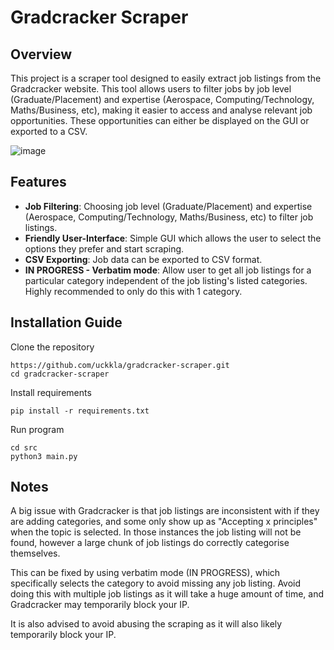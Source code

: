 # Gradcracker Scraper

## Overview
This project is a scraper tool designed to easily extract job listings from the Gradcracker website.
This tool allows users to filter jobs by job level (Graduate/Placement) and expertise (Aerospace, Computing/Technology, Maths/Business, etc), making it easier to access and analyse relevant job opportunities.
These opportunities can either be displayed on the GUI or exported to a CSV.

![image](https://github.com/user-attachments/assets/1765b64c-934a-4b60-982f-4f43199d9bb5)

## Features
- **Job Filtering**: Choosing job level (Graduate/Placement) and expertise (Aerospace, Computing/Technology, Maths/Business, etc) to filter job listings.
- **Friendly User-Interface**: Simple GUI which allows the user to select the options they prefer and start scraping.
- **CSV Exporting**: Job data can be exported to CSV format.
- **IN PROGRESS - Verbatim mode**: Allow user to get all job listings for a particular category independent of the job listing's listed categories. Highly recommended to only do this with 1 category.

## Installation Guide
Clone the repository

```
https://github.com/uckkla/gradcracker-scraper.git
cd gradcracker-scraper
```

Install requirements

```
pip install -r requirements.txt
```

Run program

```
cd src
python3 main.py
```


## Notes
A big issue with Gradcracker is that job listings are inconsistent with if they are adding categories, and some only show up as "Accepting x principles" when the topic is selected.
In those instances the job listing will not be found, however a large chunk of job listings do correctly categorise themselves.

This can be fixed by using verbatim mode (IN PROGRESS), which specifically selects the category to avoid missing any job listing.
Avoid doing this with multiple job listings as it will take a huge amount of time, and Gradcracker may temporarily block your IP.

It is also advised to avoid abusing the scraping as it will also likely temporarily block your IP.
